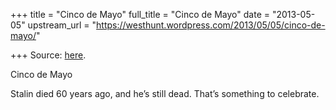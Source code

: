+++
title = "Cinco de Mayo"
full_title = "Cinco de Mayo"
date = "2013-05-05"
upstream_url = "https://westhunt.wordpress.com/2013/05/05/cinco-de-mayo/"

+++
Source: [here](https://westhunt.wordpress.com/2013/05/05/cinco-de-mayo/).

Cinco de Mayo

Stalin died 60 years ago, and he’s still dead. That’s something to
celebrate.
